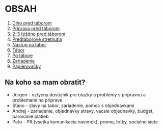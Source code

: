 # OBSAH

1. [Dlho pred táborom](1-long-before.md)
2. [Príprava pred táborom](2-before.md)
3. [2-3 týždne pred táborom](3-right-before.md)
4. [Predtáborové stretnutia](8-before-meets.md)
5. [Nástup na tábor](4-checkin.md)
6. [Tábor](5-camp.md)
7. [Po tábore](6-after.md)
8. [Zariadenie](7-site.md)
9. [Papierovačky](9-legals.md)

## Na koho sa mam obratit?

- Jurgen - vztycny dostojnik pre otazky a problemy s pripravou a problemami na priprave
- Stano - zlavy na tabor, zariadenie, pomoc s objednavkami
- Andrej - zariadenie, objednavky stravy, vacsie objednavky, budget, parovanie platieb
- Paťo - PR (vsetka komunikacia navonok), promo, fotky, socialne siete
